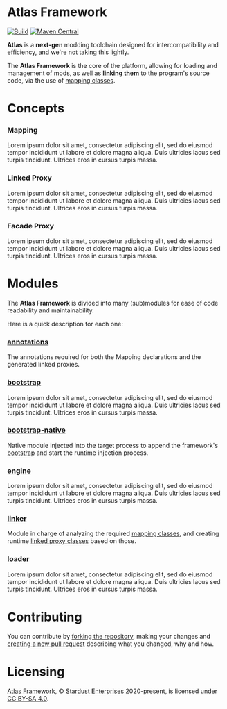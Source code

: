 # Atlas Framework

[![Build][badge-github-ci]][project-gradle-ci]
[![Maven Central][badge-mvnc]][project-mvnc]

**Atlas** is a **next-gen** modding toolchain designed for 
intercompatibility and efficiency, and we're not taking this lightly.

The **Atlas Framework** is the core of the platform, allowing for loading and 
management of mods, as well as **[linking them](#linker)** to the 
program's source code, via the use of [mapping classes](#mapping).

# Concepts

### Mapping

Lorem ipsum dolor sit amet, consectetur adipiscing elit, sed do eiusmod tempor
incididunt ut labore et dolore magna aliqua. Duis ultricies lacus sed turpis
tincidunt. Ultrices eros in cursus turpis massa.

### Linked Proxy

Lorem ipsum dolor sit amet, consectetur adipiscing elit, sed do eiusmod tempor
incididunt ut labore et dolore magna aliqua. Duis ultricies lacus sed turpis
tincidunt. Ultrices eros in cursus turpis massa.

### Facade Proxy

Lorem ipsum dolor sit amet, consectetur adipiscing elit, sed do eiusmod tempor
incididunt ut labore et dolore magna aliqua. Duis ultricies lacus sed turpis
tincidunt. Ultrices eros in cursus turpis massa.

# Modules

The **Atlas Framework** is divided into many (sub)modules for ease of 
code readability and maintainability.

Here is a quick description for each one:

### [annotations][module-annotations]

The annotations required for both the Mapping declarations and the generated
linked proxies.

### [bootstrap][module-bootstrap]

Lorem ipsum dolor sit amet, consectetur adipiscing elit, sed do eiusmod tempor
incididunt ut labore et dolore magna aliqua. Duis ultricies lacus sed turpis
tincidunt. Ultrices eros in cursus turpis massa.

### [bootstrap-native][module-bootstrap-native]

Native module injected into the target process to append the framework's
[bootstrap](#bootstrap) and start the runtime injection process.

### [engine][module-engine]

Lorem ipsum dolor sit amet, consectetur adipiscing elit, sed do eiusmod tempor 
incididunt ut labore et dolore magna aliqua. Duis ultricies lacus sed turpis 
tincidunt. Ultrices eros in cursus turpis massa.

### [linker][module-linker]

Module in charge of analyzing the required [mapping classes](#mapping),
and creating runtime [linked proxy classes](#linked-proxy) based on those.

### [loader][module-loader]

Lorem ipsum dolor sit amet, consectetur adipiscing elit, sed do eiusmod tempor
incididunt ut labore et dolore magna aliqua. Duis ultricies lacus sed turpis
tincidunt. Ultrices eros in cursus turpis massa.

# Contributing

You can contribute by [forking the repository][fork], making your changes and 
[creating a new pull request][new-pr] describing what you changed, why and how.

# Licensing

[Atlas Framework][project-url], © [Stardust Enterprises][stardust-enterprises] 
2020-present, is licensed under [CC BY-SA 4.0][project-license].

<!-- Links -->

[jvm]: https://adoptium.net "adoptium website"

[kotlin]: https://kotlinlang.org "kotlin website"

[rust]: https://rust-lang.org "rust website"

[mvnc]: https://repo1.maven.org/maven2/ "maven central website"

<!-- Module Links -->

[module-annotations]: https://github.com/stardust-enterprises/atlas-framework/tree/trunk/annotations "annotations module link"

[module-bootstrap]: https://github.com/stardust-enterprises/atlas-framework/tree/trunk/bootstrap "bootstrap module link"

[module-bootstrap-native]: https://github.com/stardust-enterprises/atlas-framework/tree/trunk/bootstrap-native "bootstrap-native module link"

[module-engine]: https://github.com/stardust-enterprises/atlas-framework/tree/trunk/engine "engine module link"

[module-linker]: https://github.com/stardust-enterprises/atlas-framework/tree/trunk/linker "linker module link"

[module-loader]: https://github.com/stardust-enterprises/atlas-framework/tree/trunk/loader "loader module link"

<!-- Project Links -->

[project-url]: https://github.com/stardust-enterprises/atlas-framework "project github repository"

[fork]: https://github.com/stardust-enterprises/atlas-framework/fork "fork this repository"

[new-pr]: https://github.com/stardust-enterprises/atlas-framework/pulls/new "create a new pull request"

[new-issue]: https://github.com/stardust-enterprises/atlas-framework/issues/new "create a new issue"

[project-mvnc]: https://maven-badges.herokuapp.com/maven-central/fr.stardustenterprises/atlas-framework "maven central repository"

[project-gradle-ci]: https://github.com/stardust-enterprises/atlas-framework/actions/workflows/gradle-ci.yml "gradle ci workflow"

[project-license]: https://github.com/stardust-enterprises/atlas-framework/blob/trunk/LICENSE "LICENSE source file"

[stardust-enterprises]: https://github.com/stardust-enterprises "stardust-enterprises link"

<!-- Badges -->

[badge-mvnc]: https://maven-badges.herokuapp.com/maven-central/fr.stardustenterprises/atlas-framework/badge.svg "maven central badge"

[badge-github-ci]: https://github.com/stardust-enterprises/atlas-framework/actions/workflows/build.yml/badge.svg?branch=trunk "github actions badge"
